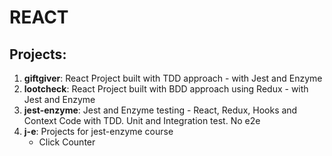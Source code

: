# REACT

## Projects:
1. **giftgiver**: React Project built with TDD approach - with Jest and Enzyme
2. **lootcheck**: React Project built with BDD approach using Redux - with Jest and Enzyme
3. **jest-enzyme**: Jest and Enzyme testing - React, Redux, Hooks and Context Code with TDD. Unit and Integration test. No e2e
4. **j-e**: Projects for jest-enzyme course
    * Click Counter
   